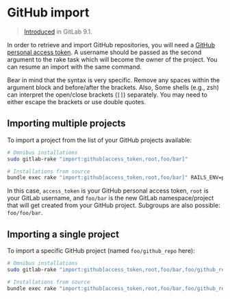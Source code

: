 # GitHub import

> [Introduced]( https://gitlab.com/gitlab-org/gitlab-ce/merge_requests/10308) in GitLab 9.1.

In order to retrieve and import GitHub repositories, you will need a
[GitHub personal access token](https://github.com/settings/tokens).
A username should be passed as the second argument to the rake task
which will become the owner of the project. You can resume an import
with the same command.

Bear in mind that the syntax is very specific. Remove any spaces within the argument block and
before/after the brackets. Also, Some shells (e.g., zsh) can interpret the open/close brackets
(`[]`) separately. You may need to either escape the brackets or use double quotes.

## Importing multiple projects

To import a project from the list of your GitHub projects available:

```bash
# Omnibus installations
sudo gitlab-rake "import:github[access_token,root,foo/bar]"

# Installations from source
bundle exec rake "import:github[access_token,root,foo/bar]" RAILS_ENV=production
```

In this case, `access_token` is your GitHub personal access token, `root`
is your GitLab username, and  `foo/bar` is the new GitLab namespace/project that
will get created from your GitHub project. Subgroups are also possible: `foo/foo/bar`.

## Importing a single project

To import a specific GitHub project (named `foo/github_repo` here):

```bash
# Omnibus installations
sudo gitlab-rake "import:github[access_token,root,foo/bar,foo/github_repo]"

# Installations from source
bundle exec rake "import:github[access_token,root,foo/bar,foo/github_repo]" RAILS_ENV=production
```
